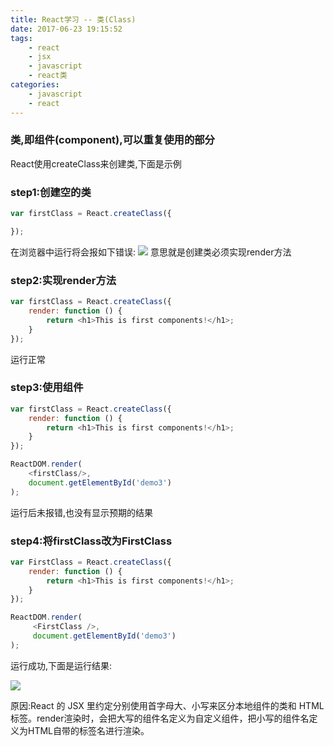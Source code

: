 ```yaml
---
title: React学习 -- 类(Class)
date: 2017-06-23 19:15:52
tags:
    - react
    - jsx
    - javascript
    - react类
categories:
    - javascript
    - react
---
```


### 类,即组件(component),可以重复使用的部分
React使用createClass来创建类,下面是示例

### step1:创建空的类
```javascript
var firstClass = React.createClass({

});
```
在浏览器中运行将会报如下错误:
![](http://og1q3elcx.bkt.clouddn.com/react/react_demo3_render_error.png)
意思就是创建类必须实现render方法

### step2:实现render方法

```javascript
var firstClass = React.createClass({
    render: function () {
        return <h1>This is first components!</h1>;
    }
});
```
运行正常

### step3:使用组件

```javascript
var firstClass = React.createClass({
    render: function () {
        return <h1>This is first components!</h1>;
    }
});

ReactDOM.render(
    <firstClass/>,
    document.getElementById('demo3')
);
```
运行后未报错,也没有显示预期的结果

### step4:将firstClass改为FirstClass

```javascript
var FirstClass = React.createClass({
    render: function () {
        return <h1>This is first components!</h1>;
    }
});

ReactDOM.render(
     <FirstClass />,
     document.getElementById('demo3')
);
```
运行成功,下面是运行结果:

![](http://og1q3elcx.bkt.clouddn.com/react/react_demo3_success.png)

原因:React 的 JSX 里约定分别使用首字母大、小写来区分本地组件的类和 HTML 标签。render渲染时，会把大写的组件名定义为自定义组件，把小写的组件名定义为HTML自带的标签名进行渲染。


